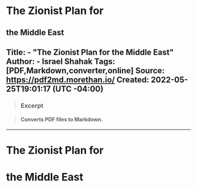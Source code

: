 # The Zionist Plan for
the Middle East
---
Title: - "The Zionist Plan for
the Middle East"
Author: - Israel Shahak
Tags: [PDF,Markdown,converter,online]
Source: <https://pdf2md.morethan.io/>
Created: 2022-05-25T19:01:17 (UTC -04:00)
---

> ### Excerpt

> #### Converts PDF files to Markdown.

---

# The Zionist Plan for

# the Middle East
